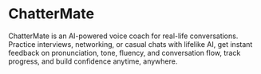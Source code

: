 # ChatterMate
ChatterMate is an AI-powered voice coach for real-life conversations. Practice interviews, networking, or casual chats with lifelike AI, get instant feedback on pronunciation, tone, fluency, and conversation flow, track progress, and build confidence anytime, anywhere.
